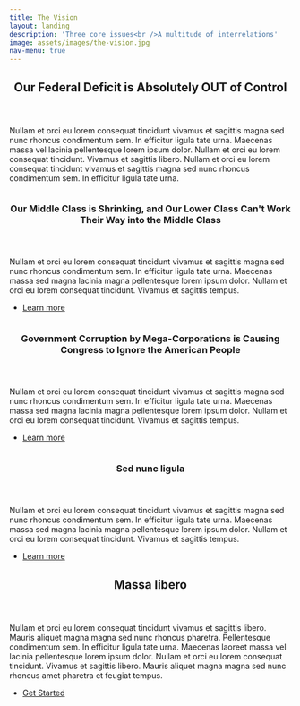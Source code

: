 ```yaml
---
title: The Vision
layout: landing
description: 'Three core issues<br />A multitude of interrelations'
image: assets/images/the-vision.jpg
nav-menu: true
---
```


<!-- Main -->
<div id="main">

<!-- One -->
<section id="one">
	<div class="inner">
		<header class="major">
			<h2>Our Federal Deficit is Absolutely OUT of Control</h2>
		</header>
		<p>Nullam et orci eu lorem consequat tincidunt vivamus et sagittis magna sed nunc rhoncus condimentum sem. In efficitur ligula tate urna. Maecenas massa vel lacinia pellentesque lorem ipsum dolor. Nullam et orci eu lorem consequat tincidunt. Vivamus et sagittis libero. Nullam et orci eu lorem consequat tincidunt vivamus et sagittis magna sed nunc rhoncus condimentum sem. In efficitur ligula tate urna.</p>
	</div>
</section>

<!-- Two -->
<section id="two" class="spotlights">
	<section>
		<a href="generic.html" class="image">
			<img src="{% link assets/images/pic08.jpg %}" alt="" data-position="center center" />
		</a>
		<div class="content">
			<div class="inner">
				<header class="major">
					<h3>Our Middle Class is Shrinking, and Our Lower Class Can't Work Their Way into the Middle Class</h3>
				</header>
				<p>Nullam et orci eu lorem consequat tincidunt vivamus et sagittis magna sed nunc rhoncus condimentum sem. In efficitur ligula tate urna. Maecenas massa sed magna lacinia magna pellentesque lorem ipsum dolor. Nullam et orci eu lorem consequat tincidunt. Vivamus et sagittis tempus.</p>
				<ul class="actions">
					<li><a href="elements.html" class="button">Learn more</a></li>
				</ul>
			</div>
		</div>
	</section>
	<section>
		<a href="generic.html" class="image">
			<img src="{% link assets/images/pic09.jpg %}" alt="" data-position="top center" />
		</a>
		<div class="content">
			<div class="inner">
				<header class="major">
					<h3>Government Corruption by Mega-Corporations is Causing Congress to Ignore the American People</h3>
				</header>
				<p>Nullam et orci eu lorem consequat tincidunt vivamus et sagittis magna sed nunc rhoncus condimentum sem. In efficitur ligula tate urna. Maecenas massa sed magna lacinia magna pellentesque lorem ipsum dolor. Nullam et orci eu lorem consequat tincidunt. Vivamus et sagittis tempus.</p>
				<ul class="actions">
					<li><a href="elements.html" class="button">Learn more</a></li>
				</ul>
			</div>
		</div>
	</section>
	<section>
		<a href="generic.html" class="image">
			<img src="{% link assets/images/pic10.jpg %}" alt="" data-position="25% 25%" />
		</a>
		<div class="content">
			<div class="inner">
				<header class="major">
					<h3>Sed nunc ligula</h3>
				</header>
				<p>Nullam et orci eu lorem consequat tincidunt vivamus et sagittis magna sed nunc rhoncus condimentum sem. In efficitur ligula tate urna. Maecenas massa sed magna lacinia magna pellentesque lorem ipsum dolor. Nullam et orci eu lorem consequat tincidunt. Vivamus et sagittis tempus.</p>
				<ul class="actions">
					<li><a href="elements.html" class="button">Learn more</a></li>
				</ul>
			</div>
		</div>
	</section>
</section>

<!-- Three -->
<section id="three">
	<div class="inner">
		<header class="major">
			<h2>Massa libero</h2>
		</header>
		<p>Nullam et orci eu lorem consequat tincidunt vivamus et sagittis libero. Mauris aliquet magna magna sed nunc rhoncus pharetra. Pellentesque condimentum sem. In efficitur ligula tate urna. Maecenas laoreet massa vel lacinia pellentesque lorem ipsum dolor. Nullam et orci eu lorem consequat tincidunt. Vivamus et sagittis libero. Mauris aliquet magna magna sed nunc rhoncus amet pharetra et feugiat tempus.</p>
		<ul class="actions">
			<li><a href="generic.html" class="button next">Get Started</a></li>
		</ul>
	</div>
</section>

</div>
